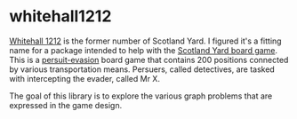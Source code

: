 # whitehall1212

[Whitehall 1212](https://en.wikipedia.org/wiki/Whitehall_1212) is the former number of Scotland Yard. I figured it's a fitting name for a package intended to help with the [Scotland Yard board game](https://en.wikipedia.org/wiki/Scotland_Yard_(board_game)). This is a [persuit-evasion](https://en.wikipedia.org/wiki/Pursuit-evasion) board game that contains 200 positions connected by various transportation means. Persuers, called detectives, are tasked with intercepting the evader, called Mr X.

The goal of this library is to explore the various graph problems that are expressed in the game design.